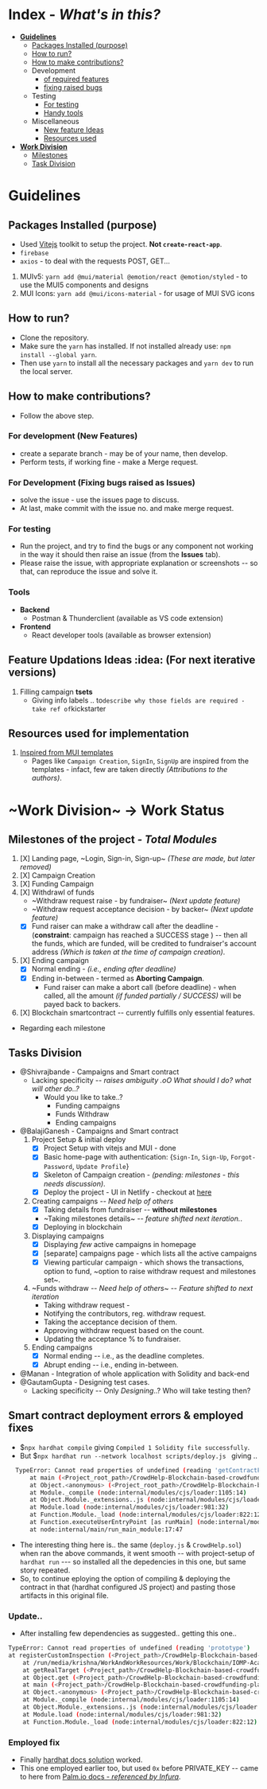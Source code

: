 # Index - _What's in this?_

- [**Guidelines**](#guidelines)
  - [Packages Installed (purpose)](#packages-installed-purpose)
  - [How to run?](#how-to-run)
  - [How to make contributions?](#how-to-make-contributions)
  - Development
    - [of required features](#for-development-new-features)
    - [fixing raised bugs](#for-development-fixing-bugs-raised-as-issues)
  - Testing
    - [For testing](#for-testing)
    - [Handy tools](#tools)
  - Miscellaneous
    - [New feature Ideas](#feature-updations-ideas-idea-for-next-iterative-versions)
    - [Resources used](#resources-used-for-implementation)
- [**Work Division**](#work-division)
  - [Milestones](#milestones-of-the-project---total-modules)
  - [Task Division](#tasks-division)

# Guidelines

## Packages Installed (purpose)

- Used [Vitejs](https://vitejs.dev/) toolkit to setup the project. **Not `create-react-app`**.
- `firebase`
- `axios` - to deal with the requests POST, GET...

1. MUIv5: `yarn add @mui/material @emotion/react @emotion/styled` - to use the MUI5 components and designs
2. MUI Icons: `yarn add @mui/icons-material` - for usage of MUI SVG icons

## How to run?

- Clone the repository.
- Make sure the `yarn` has installed. If not installed already use: `npm install --global yarn`.
- Then use `yarn` to install all the necessary packages and `yarn dev` to run the local server.

## How to make contributions?

- Follow the above step.

### For development (New Features)

- create a separate branch - may be of your name, then develop.
- Perform tests, if working fine - make a Merge request.

### For Development (Fixing bugs raised as Issues)

- solve the issue - use the issues page to discuss.
- At last, make commit with the issue no. and make merge request.

### For testing

- Run the project, and try to find the bugs or any component not working in the way it should then raise an issue (from the **Issues** tab).
- Please raise the issue, with appropriate explanation or screenshots -- so that, can reproduce the issue and solve it.

### Tools

- **Backend**
  - Postman & Thunderclient (available as VS code extension)
- **Frontend**
  - React developer tools (available as browser extension)

## Feature Updations Ideas :idea: (For next iterative versions)

1. Filling campaign **tsets**
   - Giving info labels .. to`describe why those fields are required - take ref of`kickstarter

## Resources used for implementation

1. [Inspired from MUI templates](https://v4.mui.com/getting-started/templates/)
   - Pages like `Campaign Creation`, `SignIn`, `SignUp` are inspired from the templates - infact, few are taken directly _(Attributions to the authors)_.

# ~Work Division~ -> Work Status

## Milestones of the project _- Total Modules_

1. [X] Landing page, ~Login, Sign-in, Sign-up~ _(These are made, but later removed)_
2. [X] Campaign Creation
3. [X] Funding Campaign
4. [X] Withdrawl of funds
   - ~Withdraw request raise - by fundraiser~ _(Next update feature)_
   - ~Withdraw request acceptance decision - by backer~ _(Next update feature)_
   - [x] Fund raiser can make a withdraw call after the deadline - (**constraint**: campaign has reached a SUCCESS stage ) -- then all the funds, which are funded, will be credited to fundraiser's account address _(Which is taken at the time of campaign creation)_.
5. [X] Ending campaign
   - [x] Normal ending - _(i.e., ending after deadline)_
   - [x] Ending in-between - termed as **Aborting Campaign**.
      - Fund raiser can make a abort call (before deadline) - when called, all the amount _(if funded partially / SUCCESS)_ will be payed back to backers.
6. [X] Blockchain smartcontract -- currently fulfills only essential features.

- Regarding each milestone

## Tasks Division

- @Shivrajbande - Campaigns and Smart contract
  - Lacking specificity -- _raises ambiguity .oO What should I do? what will other do..?_
    - Would you like to take..?
      - Funding campaigns
      - Funds Withdraw
      - Ending campaigns
- @BalajiGanesh - Campaigns and Smart contract
  1.  Project Setup & initial deploy
      - [x] Project Setup with vitejs and MUI - done
      - [x] Basic home-page with authentication: {`Sign-In`, `Sign-Up`, `Forgot-Password`, `Update Profile`}
      - [x] Skeleton of Campaign creation - _(pending: milestones - this needs discussion)_.
      - [x] Deploy the project - UI in Netlify - checkout at [here](https://crowdhelp.netlify.app/)
  2.  Creating campaigns _-- Need help of others_
      - [x] Taking details from fundraiser -- **without milestones**
      - ~Taking milestones details~ _-- feature shifted next iteration._.
      - [X] Deploying in blockchain
  3.  Displaying campaigns
      - [x] Displaying _few_ active campaigns in homepage
      - [x] [separate] campaigns page - which lists all the active campaigns
      - [x] Viewing particular campaign - which shows the transactions, option to fund, ~option to raise withdraw request and milestones set~.
  4.  ~Funds withdraw _-- Need help of others_~ -- _Feature shifted to next iteration_
      - Taking withdraw request -
      - Notifying the contributors, reg. withdraw request.
      - Taking the acceptance decision of them.
      - Approving withdraw request based on the count.
      - Updating the acceptance % to fundraiser.
  5.  Ending campaigns
      - [X] Normal ending -- i.e., as the deadline completes.
      - [x] Abrupt ending -- i.e., ending in-between.
- @Manan - Integration of whole application with Solidity and back-end
- @GautamGupta - Designing test cases.
  - Lacking specificity -- Only _Designing_..? Who will take testing then?

## Smart contract deployment errors & employed fixes

- $`npx hardhat compile` giving `Compiled 1 Solidity file successfully`.
- But $`npx hardhat run --network localhost scripts/deploy.js ` giving ..

```sh
  TypeError: Cannot read properties of undefined (reading 'getContractFactory')
      at main (<Project_root_path>/CrowdHelp-Blockchain-based-crowdfunding-platform/scripts/deploy.js:6:38)
      at Object.<anonymous> (<Project_root_path>/CrowdHelp-Blockchain-based-crowdfunding-platform/scripts/deploy.js:16:1)
      at Module._compile (node:internal/modules/cjs/loader:1105:14)
      at Object.Module._extensions..js (node:internal/modules/cjs/loader:1159:10)
      at Module.load (node:internal/modules/cjs/loader:981:32)
      at Function.Module._load (node:internal/modules/cjs/loader:822:12)
      at Function.executeUserEntryPoint [as runMain] (node:internal/modules/run_main:77:12)
      at node:internal/main/run_main_module:17:47
```

- The interesting thing here is.. the same (`deploy.js` & `CrowdHelp.sol`) when ran the above commands, it went smooth -- with project-setup of `hardhat run` --- so installed all the depedencies in this one, but same story repeated.
- So, to continue eploying the option of compiling & deploying the contract in that (hardhat configured JS project) and pasting those artifacts in this original file.

### Update..

- After installing few dependencies as suggested.. getting this one..

```sh
TypeError: Cannot read properties of undefined (reading 'prototype')
at registerCustomInspection (<Project_path>/CrowdHelp-Blockchain-based-crowdfunding-platform/node_modules/@nomiclabs/hardhat-ethers/src/internal/index.ts:22:13)
    at /run/media/krishna/WorkAndWorkResources/Work/Blockchain/IOMP-Academics/CrowdHelp-Blockchain-based-crowdfunding-platform/node_modules/@nomiclabs/hardhat-ethers/src/internal/index.ts:34:5
    at getRealTarget (<Project_path>/CrowdHelp-Blockchain-based-crowdfunding-platform/node_modules/hardhat/src/internal/util/lazy.ts:112:22)
    at Object.get (<Project_path>/CrowdHelp-Blockchain-based-crowdfunding-platform/node_modules/hardhat/src/internal/util/lazy.ts:185:26)
    at main (<Project_path>/CrowdHelp-Blockchain-based-crowdfunding-platform/scripts/deploy.js:5:38)
    at Object.<anonymous> (<Project_path>/CrowdHelp-Blockchain-based-crowdfunding-platform/scripts/deploy.js:15:1)
    at Module._compile (node:internal/modules/cjs/loader:1105:14)
    at Object.Module._extensions..js (node:internal/modules/cjs/loader:1159:10)
    at Module.load (node:internal/modules/cjs/loader:981:32)
    at Function.Module._load (node:internal/modules/cjs/loader:822:12)
```

### Employed fix
- Finally [hardhat docs solution](https://hardhat.org/tutorial/deploying-to-a-live-network#deploying-to-remote-networks) worked.
- This one employed earlier too, but used `0x` before PRIVATE_KEY -- came to here from [Palm.io docs - _referenced by Infura_](https://docs.palm.io/HowTo/Deploy-using-Hardhat/).
